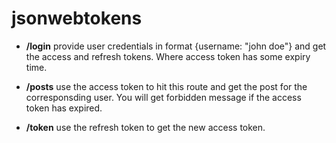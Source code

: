 # jsonwebtokens

- **/login**
provide user credentials in format {username: "john doe"} and get the access and refresh tokens. Where access token has some expiry time.

- **/posts**
use the access token to hit this route and get the post for the corresponsding user. You will get forbidden message if the access token has expired.

- **/token**
use the refresh token to get the new access token.
